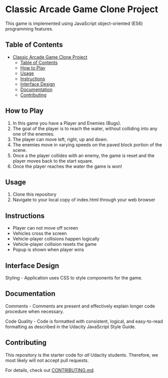# Classic Arcade Game Clone Project
This game is implemented using JavaScript object-oriented (ES6) programming features.

## Table of Contents

- [Classic Arcade Game Clone Project](#classic-arcade-game-clone-project)
  - [Table of Contents](#table-of-contents)
  - [How to Play](#how-to-play)
  - [Usage](#usage)
  - [Instructions](#instructions)
  - [Interface Design](#interface-design)
  - [Documentation](#documentation)
  - [Contributing](#contributing)


## How to Play
1. In this game you have a Player and Enemies (Bugs). 
2. The goal of the player is to reach the water, without colliding into any one of the enemies.
3. The player can move left, right, up and down. 
4. The enemies move in varying speeds on the paved block portion of the scene.
5. Once a the player collides with an enemy, the game is reset and the player moves back to the start square.
6. Once the player reaches the water the game is won!
   
## Usage
1. Clone this repository
2. Navigate to your local copy of index.html through your web browser

## Instructions
* Player can not move off screen
* Vehicles cross the screen
* Vehicle-player collisions happen logically
* Vehicle-player collision resets the game
* Popup is shown when player wins

## Interface Design
Styling - Application uses CSS to style components for the game.

## Documentation
Comments - Comments are present and effectively explain longer code procedure when necessary.

Code Quality - Code is formatted with consistent, logical, and easy-to-read formatting as described in the Udacity JavaScript Style Guide.

## Contributing

This repository is the starter code for _all_ Udacity students. Therefore, we most likely will not accept pull requests.

For details, check out [CONTRIBUTING.md](CONTRIBUTING.md).